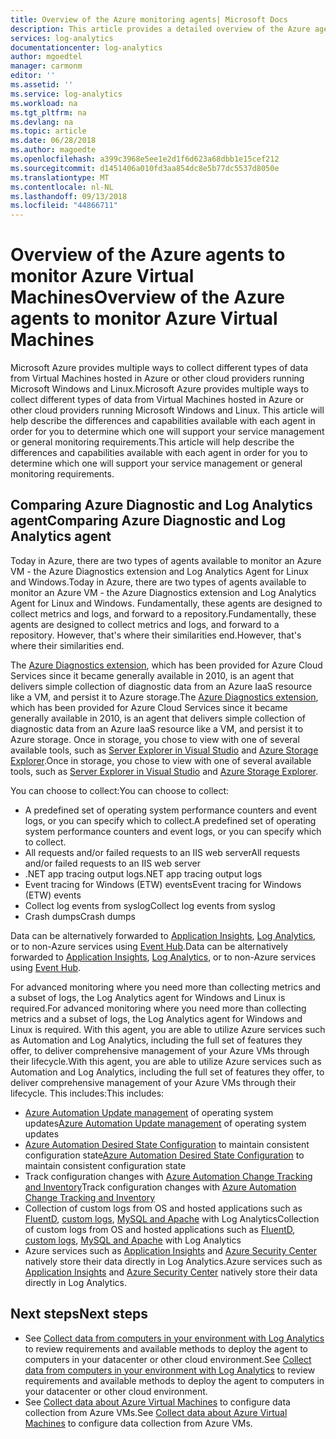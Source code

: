 ```yaml
---
title: Overview of the Azure monitoring agents| Microsoft Docs
description: This article provides a detailed overview of the Azure agents available which support monitoring Azure VMs.
services: log-analytics
documentationcenter: log-analytics
author: mgoedtel
manager: carmonm
editor: ''
ms.assetid: ''
ms.service: log-analytics
ms.workload: na
ms.tgt_pltfrm: na
ms.devlang: na
ms.topic: article
ms.date: 06/28/2018
ms.author: magoedte
ms.openlocfilehash: a399c3968e5ee1e2d1f6d623a68dbb1e15cef212
ms.sourcegitcommit: d1451406a010fd3aa854dc8e5b77dc5537d8050e
ms.translationtype: MT
ms.contentlocale: nl-NL
ms.lasthandoff: 09/13/2018
ms.locfileid: "44866711"
---
```

# <a name="overview-of-the-azure-agents-to-monitor-azure-virtual-machines"></a><span data-ttu-id="4f743-103">Overview of the Azure agents to monitor Azure Virtual Machines</span><span class="sxs-lookup"><span data-stu-id="4f743-103">Overview of the Azure agents to monitor Azure Virtual Machines</span></span>
<span data-ttu-id="4f743-104">Microsoft Azure provides multiple ways to collect different types of data from Virtual Machines hosted in Azure or other cloud providers running Microsoft Windows and Linux.</span><span class="sxs-lookup"><span data-stu-id="4f743-104">Microsoft Azure provides multiple ways to collect different types of data from Virtual Machines hosted in Azure or other cloud providers running Microsoft Windows and Linux.</span></span>  <span data-ttu-id="4f743-105">This article will help describe the differences and capabilities available with each agent in order for you to determine which one will support your service management or general monitoring requirements.</span><span class="sxs-lookup"><span data-stu-id="4f743-105">This article will help describe the differences and capabilities available with each agent in order for you to determine which one will support your service management or general monitoring requirements.</span></span>  

## <a name="comparing-azure-diagnostic-and-log-analytics-agent"></a><span data-ttu-id="4f743-106">Comparing Azure Diagnostic and Log Analytics agent</span><span class="sxs-lookup"><span data-stu-id="4f743-106">Comparing Azure Diagnostic and Log Analytics agent</span></span>
<span data-ttu-id="4f743-107">Today in Azure, there are two types of agents available to monitor an Azure VM - the Azure Diagnostics extension and Log Analytics Agent for Linux and Windows.</span><span class="sxs-lookup"><span data-stu-id="4f743-107">Today in Azure, there are two types of agents available to monitor an Azure VM - the Azure Diagnostics extension and Log Analytics Agent for Linux and Windows.</span></span>  <span data-ttu-id="4f743-108">Fundamentally, these agents are designed to collect metrics and logs, and forward to a repository.</span><span class="sxs-lookup"><span data-stu-id="4f743-108">Fundamentally, these agents are designed to collect metrics and logs, and forward to a repository.</span></span> <span data-ttu-id="4f743-109">However, that's where their similarities end.</span><span class="sxs-lookup"><span data-stu-id="4f743-109">However, that's where their similarities end.</span></span>  

<span data-ttu-id="4f743-110">The [Azure Diagnostics extension](../monitoring-and-diagnostics/azure-diagnostics.md), which has been provided for Azure Cloud Services since it became generally available in 2010, is an agent that delivers simple collection of diagnostic data from an Azure IaaS resource like a VM, and persist it to Azure storage.</span><span class="sxs-lookup"><span data-stu-id="4f743-110">The [Azure Diagnostics extension](../monitoring-and-diagnostics/azure-diagnostics.md), which has been provided for Azure Cloud Services since it became generally available in 2010, is an agent that delivers simple collection of diagnostic data from an Azure IaaS resource like a VM, and persist it to Azure storage.</span></span>  <span data-ttu-id="4f743-111">Once in storage, you chose to view with one of several available tools, such as [Server Explorer in Visual Studio](../vs-azure-tools-storage-resources-server-explorer-browse-manage.md) and [Azure Storage Explorer](../vs-azure-tools-storage-manage-with-storage-explorer.md).</span><span class="sxs-lookup"><span data-stu-id="4f743-111">Once in storage, you chose to view with one of several available tools, such as [Server Explorer in Visual Studio](../vs-azure-tools-storage-resources-server-explorer-browse-manage.md) and [Azure Storage Explorer](../vs-azure-tools-storage-manage-with-storage-explorer.md).</span></span>

<span data-ttu-id="4f743-112">You can choose to collect:</span><span class="sxs-lookup"><span data-stu-id="4f743-112">You can choose to collect:</span></span>

* <span data-ttu-id="4f743-113">A predefined set of operating system performance counters and event logs, or you can specify which to collect.</span><span class="sxs-lookup"><span data-stu-id="4f743-113">A predefined set of operating system performance counters and event logs, or you can specify which to collect.</span></span> 
* <span data-ttu-id="4f743-114">All requests and/or failed requests to an IIS web server</span><span class="sxs-lookup"><span data-stu-id="4f743-114">All requests and/or failed requests to an IIS web server</span></span>
* <span data-ttu-id="4f743-115">.NET app tracing output logs</span><span class="sxs-lookup"><span data-stu-id="4f743-115">.NET app tracing output logs</span></span>
* <span data-ttu-id="4f743-116">Event tracing for Windows (ETW) events</span><span class="sxs-lookup"><span data-stu-id="4f743-116">Event tracing for Windows (ETW) events</span></span> 
* <span data-ttu-id="4f743-117">Collect log events from syslog</span><span class="sxs-lookup"><span data-stu-id="4f743-117">Collect log events from syslog</span></span>  
* <span data-ttu-id="4f743-118">Crash dumps</span><span class="sxs-lookup"><span data-stu-id="4f743-118">Crash dumps</span></span> 

<span data-ttu-id="4f743-119">Data can be alternatively forwarded to [Application Insights](../application-insights/app-insights-cloudservices.md), [Log Analytics](../log-analytics/log-analytics-overview.md), or to non-Azure services using [Event Hub](../event-hubs/event-hubs-what-is-event-hubs.md).</span><span class="sxs-lookup"><span data-stu-id="4f743-119">Data can be alternatively forwarded to [Application Insights](../application-insights/app-insights-cloudservices.md), [Log Analytics](../log-analytics/log-analytics-overview.md), or to non-Azure services using [Event Hub](../event-hubs/event-hubs-what-is-event-hubs.md).</span></span> 

<span data-ttu-id="4f743-120">For advanced monitoring where you need more than collecting metrics and a subset of logs, the Log Analytics agent for Windows and Linux is required.</span><span class="sxs-lookup"><span data-stu-id="4f743-120">For advanced monitoring where you need more than collecting metrics and a subset of logs, the Log Analytics agent for Windows and Linux is required.</span></span>  <span data-ttu-id="4f743-121">With this agent, you are able to utilize Azure services such as Automation and Log Analytics, including the full set of features they offer, to deliver comprehensive management of your Azure VMs through their lifecycle.</span><span class="sxs-lookup"><span data-stu-id="4f743-121">With this agent, you are able to utilize Azure services such as Automation and Log Analytics, including the full set of features they offer, to deliver comprehensive management of your Azure VMs through their lifecycle.</span></span> <span data-ttu-id="4f743-122">This includes:</span><span class="sxs-lookup"><span data-stu-id="4f743-122">This includes:</span></span>

* <span data-ttu-id="4f743-123">[Azure Automation Update management](../automation/automation-update-management.md) of operating system updates</span><span class="sxs-lookup"><span data-stu-id="4f743-123">[Azure Automation Update management](../automation/automation-update-management.md) of operating system updates</span></span>
* <span data-ttu-id="4f743-124">[Azure Automation Desired State Configuration](../automation/automation-dsc-overview.md) to maintain consistent configuration state</span><span class="sxs-lookup"><span data-stu-id="4f743-124">[Azure Automation Desired State Configuration](../automation/automation-dsc-overview.md) to maintain consistent configuration state</span></span>
* <span data-ttu-id="4f743-125">Track configuration changes with [Azure Automation Change Tracking and Inventory](../automation/automation-change-tracking.md)</span><span class="sxs-lookup"><span data-stu-id="4f743-125">Track configuration changes with [Azure Automation Change Tracking and Inventory](../automation/automation-change-tracking.md)</span></span>
* <span data-ttu-id="4f743-126">Collection of custom logs from OS and hosted applications such as [FluentD](../log-analytics/log-analytics-data-sources-json.md), [custom logs](../log-analytics/log-analytics-data-sources-custom-logs.md), [MySQL and Apache](../log-analytics/log-analytics-data-sources-linux-applications.md) with Log Analytics</span><span class="sxs-lookup"><span data-stu-id="4f743-126">Collection of custom logs from OS and hosted applications such as [FluentD](../log-analytics/log-analytics-data-sources-json.md), [custom logs](../log-analytics/log-analytics-data-sources-custom-logs.md), [MySQL and Apache](../log-analytics/log-analytics-data-sources-linux-applications.md) with Log Analytics</span></span>
* <span data-ttu-id="4f743-127">Azure services such as [Application Insights](https://docs.microsoft.com/azure/application-insights/) and [Azure Security Center](https://docs.microsoft.com/azure/security-center/) natively store their data directly in Log Analytics.</span><span class="sxs-lookup"><span data-stu-id="4f743-127">Azure services such as [Application Insights](https://docs.microsoft.com/azure/application-insights/) and [Azure Security Center](https://docs.microsoft.com/azure/security-center/) natively store their data directly in Log Analytics.</span></span>  

## <a name="next-steps"></a><span data-ttu-id="4f743-128">Next steps</span><span class="sxs-lookup"><span data-stu-id="4f743-128">Next steps</span></span>

- <span data-ttu-id="4f743-129">See [Collect data from computers in your environment with Log Analytics](../log-analytics/log-analytics-concept-hybrid.md) to review requirements and available methods to deploy the agent to computers in your datacenter or other cloud environment.</span><span class="sxs-lookup"><span data-stu-id="4f743-129">See [Collect data from computers in your environment with Log Analytics](../log-analytics/log-analytics-concept-hybrid.md) to review requirements and available methods to deploy the agent to computers in your datacenter or other cloud environment.</span></span>
- <span data-ttu-id="4f743-130">See [Collect data about Azure Virtual Machines](../log-analytics/log-analytics-quick-collect-azurevm.md) to configure data collection from Azure VMs.</span><span class="sxs-lookup"><span data-stu-id="4f743-130">See [Collect data about Azure Virtual Machines](../log-analytics/log-analytics-quick-collect-azurevm.md) to configure data collection from Azure VMs.</span></span> 